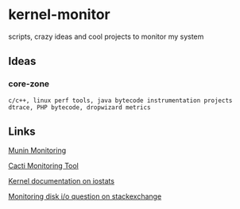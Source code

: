 # kernel-monitor
scripts, crazy  ideas and cool projects to monitor my system

## Ideas

### core-zone 
    c/c++, linux perf tools, java bytecode instrumentation projects
    dtrace, PHP bytecode, dropwizard metrics

## Links

[Munin Monitoring](http://munin-monitoring.org/)

[Cacti Monitoring Tool](http://www.cacti.net/index.php)

[Kernel documentation on iostats](https://www.kernel.org/doc/Documentation/iostats.txt)

[Monitoring disk i/o question on stackexchange](https://unix.stackexchange.com/questions/55212/how-can-i-monitor-disk-io)
